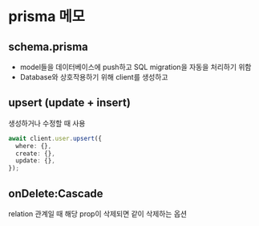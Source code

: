 # prisma 메모

## schema.prisma

- model들을 데이터베이스에 push하고 SQL migration을 자동을 처리하기 위함
- Database와 상호작용하기 위해 client를 생성하고

## upsert (update + insert)

생성하거나 수정할 때 사용

```ts
await client.user.upsert({
  where: {},
  create: {},
  update: {},
});
```

## onDelete:Cascade

relation 관계일 때 해당 prop이 삭제되면 같이 삭제하는 옵션

